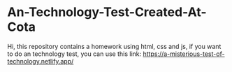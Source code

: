 # An-Technology-Test-Created-At-Cota
Hi, this repository contains a homework using html, css and js, if you want to do an technology test, you can use this link: https://a-misterious-test-of-technology.netlify.app/
